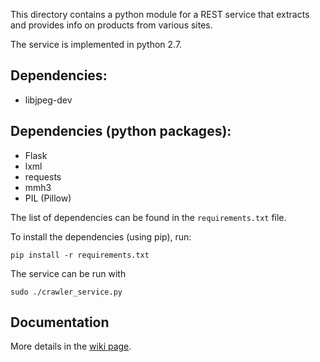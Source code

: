 This directory contains a python module for a REST service that extracts and provides info on products from various sites.

The service is implemented in python 2.7.

## Dependencies:

- libjpeg-dev

## Dependencies (python packages):

- Flask
- lxml
- requests
- mmh3
- PIL (Pillow)

The list of dependencies can be found in the `requirements.txt` file.

To install the dependencies (using pip), run:

    pip install -r requirements.txt

The service can be run with

    sudo ./crawler_service.py


## Documentation

More details in the [wiki page](https://bitbucket.org/dfeinleib/tmtext/wiki/Special%20crawler).
